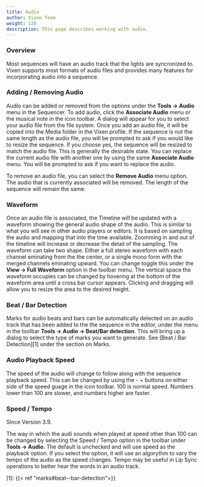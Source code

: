 ```yaml
---
title: Audio
author: Vixen Team
weight: 120
description: This page describes working with audio.
---
```


### Overview

Most sequences will have an audio track that the lights are syncronized to. Vixen supports most formats of audio files and provides many features for incorporating audio into a sequence.

### Adding / Removing Audio

Audio can be added or removed from the options under the **Tools -> Audio** menu in the Sequencer. To add audio, click the **Associate Audio** menu or the musical note in the icon toolbar. A dialog will appear for you to select your audio file from the file system. Once you add an audio file, it will be copied into the Media folder in the Vixen profile. If the sequence is not the same length as the audio file, you will be prompted to ask if you would like to resize the sequence. If you choose yes, the sequence will be resized to match the audio file. This is generally the desirable state. You can replace the current audio file with another one by using the same **Associate Audio** menu. You will be prompted to ask if you want to replace the audio.

To remove an audio file, you can select the **Remove Audio** menu option. The audio that is currently associated will be removed. The length of the sequence will remain the same.

### Waveform

Once an audio file is associated, the Timeline will be updated with a waveform showing the general audio shape of the audio. This is similar to what you will see in other audio players or editors. It is based on sampling the audio and mapping that into the time available. Zoomming in and out of the timeline will increase or decrease the detail of the sampling. The waveform can take two shape. Either a full stereo waveform with each channel eminating from the the center, or a single mono form with the merged channels eminating upward. You can change toggle this under the **View -> Full Waveform** option in the toolbar menu. The vertical space the waveform occupies can be changed by hovering at the bottom of the waveform area until a cross bar cursor appears. Clicking and dragging will allow you to resize the area to the desired height.

### Beat / Bar Detection

Marks for audio beats and bars can be automatically detected on an audio track that has been added to the the sequence in the editor, under the menu in the toolbar **Tools -> Audio -> Beat/Bar detection**.  This will bring up a dialog to select the type of marks you want to generate. See [Beat / Bar Detection][1] under the section on Marks.

### Audio Playback Speed

The speed of the audio will change to follow along with the sequence playback speed. This can be changed by using the - + buttons on either side of the speed guage in the icon toolbar. 100 is normal speed. Numbers lower than 100 are slower, and numbers higher are faster.

### Speed / Tempo

Since Version 3.9.

The way in which the audi sounds when played at speed other than 100 can be changed by selecting the Speed / Tempo option in the toolbar under **Tools -> Audio**. The default is unchecked and will use speed as the playback option. If you select the option, it will use an algorythm to vary the tempo of the audio as the speed changes. Tempo may be useful in Lip Sync operations to better hear the words in an audio track.

[1]: {{< ref "marks#beat--bar-detection">}}

